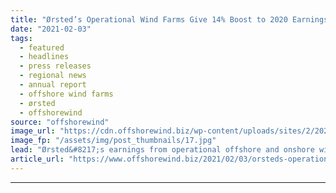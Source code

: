 ```yaml
---
title: "Ørsted’s Operational Wind Farms Give 14% Boost to 2020 Earnings"
date: "2021-02-03"
tags: 
  - featured
  - headlines
  - press releases
  - regional news
  - annual report
  - offshore wind farms
  - ørsted
  - offshorewind
source: "offshorewind"
image_url: "https://cdn.offshorewind.biz/wp-content/uploads/sites/2/2021/02/03094010/%C3%98rsteds-Operational-Wind-Farms-Give-14-Boost-to-2020-Earnings.jpg"
image_fp: "/assets/img/post_thumbnails/17.jpg"
lead: "Ørsted&#8217;s earnings from operational offshore and onshore wind farms saw a 14% increase in"
article_url: "https://www.offshorewind.biz/2021/02/03/orsteds-operational-wind-farms-give-14-boost-to-2020-earnings/"
---
```


---
